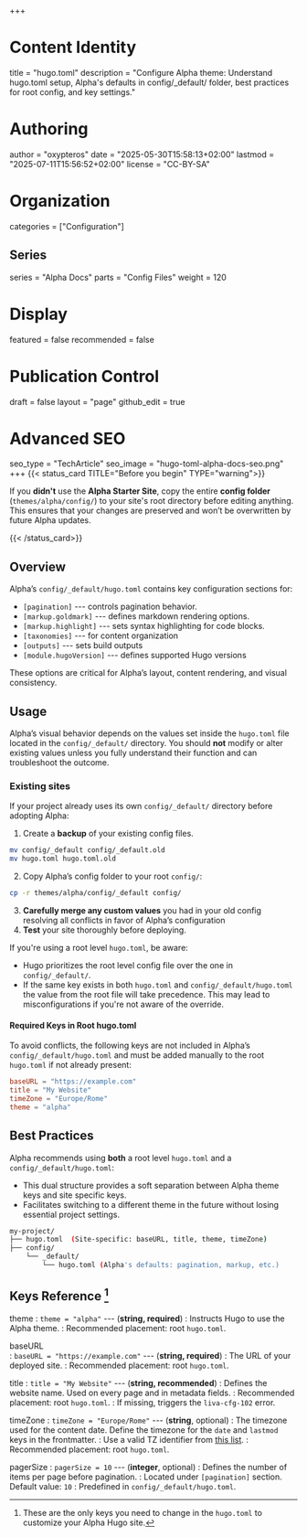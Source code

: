 +++
# Content Identity
title = "hugo.toml"
description = "Configure Alpha theme: Understand hugo.toml setup, Alpha's defaults in config/_default/ folder, best practices for root config, and key settings."

# Authoring
author = "oxypteros"
date = "2025-05-30T15:58:13+02:00"
lastmod = "2025-07-11T15:56:52+02:00"
license = "CC-BY-SA"

# Organization
categories = ["Configuration"]

## Series
series = "Alpha Docs"
parts = "Config Files"
weight = 120

# Display
featured = false
recommended = false

# Publication Control
draft = false
layout = "page"
github_edit = true

# Advanced SEO
seo_type = "TechArticle"
seo_image = "hugo-toml-alpha-docs-seo.png"
+++
{{< status_card TITLE="Before you begin" TYPE="warning">}}

If you **didn't** use the **Alpha Starter Site**, copy the entire **config folder** (`themes/alpha/config/`) to your site's root directory before editing anything. 
This ensures that your changes are preserved and won’t be overwritten by future Alpha updates.

{{< /status_card>}}

## Overview
Alpha’s `config/_default/hugo.toml` contains key configuration sections for:
- `[pagination]` --- controls pagination behavior.
- `[markup.goldmark]` --- defines markdown rendering options.
- `[markup.highlight]` --- sets syntax highlighting for code blocks.
- `[taxonomies]` --- for content organization
- `[outputs]` --- sets build outputs
- `[module.hugoVersion]` --- defines supported Hugo versions

These options are critical for Alpha’s layout, content rendering, and visual consistency.

## Usage
Alpha’s visual behavior depends on the values set inside the `hugo.toml` file located in the `config/_default/` directory. You should **not** modify or alter existing values unless you fully understand their function and can troubleshoot the outcome.

### Existing sites
If your project already uses its own `config/_default/` directory before adopting Alpha:
1. Create a **backup** of your existing config files.
```bash
mv config/_default config/_default.old
mv hugo.toml hugo.toml.old

```
2. Copy Alpha’s config folder to your root `config/`:
```bash
cp -r themes/alpha/config/_default config/

```
3. **Carefully merge any custom values** you had in your old config resolving all conflicts in favor of Alpha’s configuration
4. **Test** your site thoroughly before deploying.


If you're using a root level `hugo.toml`, be aware:
- Hugo prioritizes the root level config file over the one in `config/_default/`.
- If the same key exists in both `hugo.toml` and `config/_default/hugo.toml` the value from the root file will take precedence. This may lead to misconfigurations if you're not aware of the override.

#### Required Keys in Root hugo.toml
To avoid conflicts, the following keys are not included in Alpha’s `config/_default/hugo.toml` and must be added manually to the root `hugo.toml` if not already present:
```toml
baseURL = "https://example.com"
title = "My Website"
timeZone = "Europe/Rome"
theme = "alpha"
```
## Best Practices
Alpha recommends using **both** a root level `hugo.toml` and a `config/_default/hugo.toml`:
- This dual structure provides a soft separation between Alpha theme keys and site specific keys.
- Facilitates switching to a different theme in the future without losing essential project settings.
```bash
my-project/
├── hugo.toml  (Site-specific: baseURL, title, theme, timeZone)
├── config/
    └── _default/
        └── hugo.toml (Alpha's defaults: pagination, markup, etc.)
```

## Keys Reference [^1]
theme
: `theme = "alpha"` --- (**string, required**)
: Instructs Hugo to use the Alpha theme. 
: Recommended placement: root `hugo.toml`.

baseURL  
: `baseURL = "https://example.com"` --- (**string, required**)
: The URL of your deployed site. 
: Recommended placement: root `hugo.toml`.

title 
: `title = "My Website"` --- (**string, recommended**)
: Defines the website name. Used on every page and in metadata fields.
: Recommended placement: root `hugo.toml`.
: If missing, triggers the `liva-cfg-102` error.

timeZone
: `timeZone = "Europe/Rome"` --- (**string**, optional)
: The timezone used for the content date. Define the timezone for the `date` and `lastmod` keys in the frontmatter.
: Use a valid TZ identifier from [this list](https://en.wikipedia.org/wiki/List_of_tz_database_time_zones/ "Wikipedia page listing the tz database time zones").
: Recommended placement: root `hugo.toml`.

pagerSize 
: `pagerSize = 10` --- (**integer**, optional)
: Defines the number of items per page before pagination. 
: Located under `[pagination]` section. Default value: `10`
: Predefined in `config/_default/hugo.toml`.

[^1]: These are the only keys you need to change in the `hugo.toml` to customize your Alpha Hugo site.